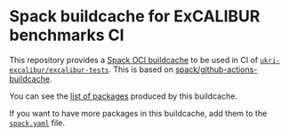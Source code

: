 # Spack buildcache for ExCALIBUR benchmarks CI

This repository provides a [Spack OCI buildcache](https://spack.readthedocs.io/en/latest/binary_caches.html#oci-docker-v2-registries-as-build-cache) to be used in CI of [`ukri-excalibur/excalibur-tests`](https://github.com/ukri-excalibur/excalibur-tests).
This is based on [spack/github-actions-buildcache](https://github.com/spack/github-actions-buildcache).

You can see the [list of packages](https://github.com/ukri-excalibur/spack-buildcache/pkgs/container/github-actions-buildcache) produced by this buildcache.

If you want to have more packages in this buildcache, add them to the [`spack.yaml`](./spack.yaml) file.
